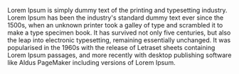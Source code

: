 Lorem Ipsum is simply dummy text of the printing and typesetting industry.
Lorem Ipsum has been the industry's standard dummy text ever since
the 1500s, when an unknown printer took a galley of type and scrambled
it to make a type specimen book.
It has survived not only five centuries, but also the leap into
electronic typesetting, remaining essentially unchanged. It was
popularised in the 1960s with the release of Letraset sheets containing
Lorem Ipsum passages, and more recently with desktop publishing
software like Aldus PageMaker including versions of Lorem Ipsum.